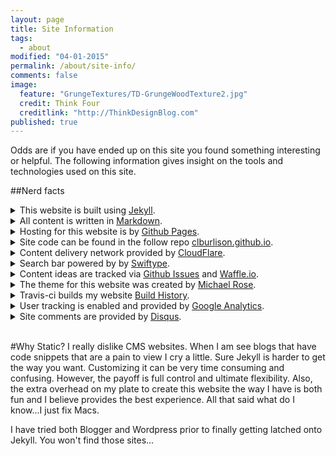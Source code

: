 ```yaml
---
layout: page
title: Site Information
tags: 
  - about
modified: "04-01-2015"
permalink: /about/site-info/
comments: false
image: 
  feature: "GrungeTextures/TD-GrungeWoodTexture2.jpg"
  credit: Think Four
  creditlink: "http://ThinkDesignBlog.com"
published: true
---
```


Odds are if you have ended up on this site you found something interesting or helpful. The following information gives insight on the tools and technologies used on this site. 

##Nerd facts

<article>

<details>
  <summary>This website is built using <u><a href= "http://jekyllrb.com">Jekyll</a></u>.</summary>
  <p>Jekyll is the backbone of this site. It is a powerful engine that allows me to write plan text files. Jekyll then handles converting all the css, liquid tags, code blocks, html snippets, etc. into a pretty static web site. Since this site is static it allows me to quickly modify sections. Also, it is quite fast to serve static pages so response time should always be pretty good. </p>
</details>
<details>
  <summary>All content is written in <u><a href= "http://en.wikipedia.org/wiki/Markdown">Markdown</a></u>.</summary>
  <p>If you are not familiar with markdown it allows me to write plan text in such a way that an engine will be able to transform that text into a rich format like html. All this means I can write using any text editor I want (even vim if I so please) and create content without having to write all those dirty html tags. How many times have you forgotten to add that forward slash on a end tag resulting in a malformed page? </p>
</details>
<details>
  <summary>Hosting for this website is by <u><a href= "https://pages.github.com/">Github Pages</a></u>.</summary>
  <p>Github pages makes hosting a website easy. If Jekyll is my bread, Github Pages is my butter. Hosting a website via Apache, Nginx, or IIS isn't rocket science however by using Github my raw code and static html are right next to each other. As you can imagine this makes things easier to troubleshoot. </p>
</details>
<details>
  <summary>Site code can be found in the follow repo <u><a href= "https://github.com/clburlison/clburlison.github.io">clburlison.github.io</a></u>.</summary>
  <p>I <3 Github. Git is such a nice version control system to work with. All content is publicly accessible for two reasons: 1) I want others to be able to see how this site was created. 2) Sharing this code means if you find something you like you are able to copy/paste working code. With that said please don't blatantly steal written work of mine without crediting me. </p>
</details>
<details>
  <summary>Content delivery network provided by <u><a href= "http://www.cloudflare.com">CloudFlare</a></u>.</summary>
  <p>Cloudflare is much more than just my Content deliver network (CDN). Cloudflare also runs my DNS for the domain clburlison.com, has the ability to directly inject code into my website, gives me a flexible SSL for free, and has some nice built in reporting features. Of those the SSL certificate is likely the coolest. Though I do not have a true SSL setup, content that you view is secure from your end to Cloudflare's servers.<br><br>They also have support to use CNAME alias records which means I am able to point my domain to clburlison.github.io.</p>
</details>
<details>
  <summary>Search bar powered by by <u><a href= "https://swiftype.com/">Swiftype</a></u>.</summary>
  <p>I use to inject the search bar via Cloudflare's build in app support but the results were unreliable. Since then I have now embed the search bar in the header of this site. This might not give me the best results but it is definitely a 10/10 when you realize this is the free tier. The lack of an easy to search is definitely one of the downsides of a static website.</p>
</details>
<details>
  <summary>Content ideas are tracked via <u><a href= "https://github.com/clburlison/clburlison.github.io/issues">Github Issues</a></u> and <u><a href= "https://waffle.io/clburlison/clburlison.github.io">Waffle.io</a></u>.</summary>
  <p><a href="http://waffle.io/clburlison/clburlison.github.io"><img src="https://badge.waffle.io/clburlison/clburlison.github.io.svg?label=ready&title=Ready" alt="Ready"></a>
    <a href="http://waffle.io/clburlison/clburlison.github.io"><img src="https://badge.waffle.io/clburlison/clburlison.github.io.svg?label=in%20progress&title=In%20Progress" alt="In Progress"></a><br>
    At any given time I might have 20 plus ideas or topics that I wish to write about. To keep track of these various ideas I create a Github issue. This allows me to add links or any notes that might be needed for me to understand what I wanted to write about. That means some of my issues might not make sense to you. Waffle.io just gives me a visual to keep me working on one or two topics at a time. The "Ready" tag is for content I am planning on writing about soon. The "In Progress" tag is for content ideas I'm working on right now.<br><br> With that said if you ever have any questions or would like for me to write about a specific topic feel free to create an issue and I will certainly think about it.  </p>
</details>
<details>
  <summary>The theme for this website was created by <u><a href= "https://mademistakes.com/">Michael Rose</a></u>.</summary>
  <p>Michael Rose is a pretty awesome individual who is not only talented in web design but is also know for his drawings using the iOS app Paper. He also maintains a few other awesome Jekyll themes if you are interested. Lastly, his coding is very clear with plenty of code comments to help you understand what you're about to affect by changing values. </p>
</details>
<details>
  <summary>Travis-ci builds my website <u><a href= "https://travis-ci.org/clburlison/clburlison.github.io/builds">Build History</a></u>.</summary>
  <p><a href="https://travis-ci.org/clburlison/clburlison.github.io"><img src="https://travis-ci.org/clburlison/clburlison.github.io.svg?branch=source" alt="Build Status"></a> <br> 
    Travis-ci is a continuos integration application that pulls the contents of my Github repo on every commit I submit to the source branch. The purpose of using Travis to build my Jekyll site, over Github pages, is the ability to use custom plug-ins. When Github pages runs Jekyll sites they run all plug-ins using the <code>--safe</code> for security reasons. Other benefits to using Travis include the ability to have a running record of all my builds. This allows me to know at any given point in time when I broke something. </p>
</details>
<details>
  <summary>User tracking is enabled and provided by <u><a href= "https://www.google.com/analytics/">Google Analytics</a></u>.</summary>
  <p>Google rules the world. I do enable user tracking simply for the purpose of knowing viewership. Knowing which articles are the most popular help me when deciding what content I want to write about next.</p>
</details>
<details>
  <summary>Site comments are provided by <u><a href= "https://disqus.com">Disqus</a></u>.</summary>
  <p>Disqus is a free service. It is widely used. It also allows users to login via different social media sites. What is not to like?</p>
</details>

</article>

<br>

#Why Static?
I really dislike CMS websites. When I am see blogs that have code snippets that are a pain to view I cry a little. Sure Jekyll is harder to get the way you want. Customizing it can be very time consuming and confusing. However, the payoff is full control and ultimate flexibility. Also, the extra overhead on my plate to create this website the way I have is both fun and I believe provides the best experience. All that said what do I know...I just fix Macs.

I have tried both Blogger and Wordpress prior to finally getting latched onto Jekyll. You won't find those sites...